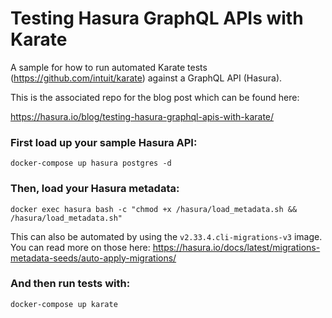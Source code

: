 # Testing Hasura GraphQL APIs with Karate

A sample for how to run automated Karate tests (https://github.com/intuit/karate) against a GraphQL API (Hasura).

This is the associated repo for the blog post which can be found here:

https://hasura.io/blog/testing-hasura-graphql-apis-with-karate/

### First load up your sample Hasura API:
```
docker-compose up hasura postgres -d
```

### Then, load your Hasura metadata:
```
docker exec hasura bash -c "chmod +x /hasura/load_metadata.sh && /hasura/load_metadata.sh"
```
This can also be automated by using the `v2.33.4.cli-migrations-v3` image.
You can read more on those here: https://hasura.io/docs/latest/migrations-metadata-seeds/auto-apply-migrations/

### And then run tests with:
```
docker-compose up karate
```